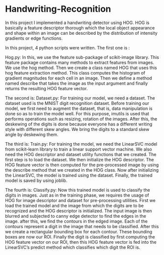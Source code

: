 # Handwriting-Recognition

In this project I implemented a handwriting detector using HOG. HOG is basically a feature descriptor thorough which the local object appearance and shape within an image can be described by the distribution of intensity gradients or edge functions.
 
In this project, 4 python scripts were written. The first one is :

Hog.py:
In this, we use the feature sub-package of scikit-image library. This feature package contains many methods to extract features from images. We use the hog method. Then we create a class named HOG that uses this hog feature extraction method. This class computes the histogram of gradient magnitudes for each cell in an image. Then we define a method named describe that takes the image as the input argument and finally returns the resulting HOG feature vector. 


The second is:
Dataset.py:
For training our model, we need a dataset. The dataset used is the MNIST digit recognition dataset. Before training our model, we first need to augment the dataset, that is, data manipulation is done so as to train the model well. For this purpose, imutils is used that performs operations such as resizing, rotation of the images. After this, the deskewing of the digits is done because everyone has a different writing style with different skew angles. We bring the digits to a standard skew angle by deskewing them.  


The third is:
Train.py:
For training the model, we need the LinearSVC model from scikit-learn library to train a linear support vector machine. We also need the HOG descriptor and dataset utility functions that we created. The first step is to load the dataset. We then initialize the HOG descriptor. The HOG feature vector is then computed for the pre-processed image by using the describe method that we created in the HOG class. Now after initializing the LinearSVC, the model is trained using the dataset. Finally, the trained model is saved by using joblib. 


The fourth is:
Classify.py:
Now this trained model is used to classify the digits in images. Just as in the training phase, we requires the usage of HOG for image descriptor and dataset for pre-processing utilities. First we load the trained model and the image from which the digits are to be recognized and the HOG descriptor is initialized. The input image is then blurred and subjected to canny edge detector to find the edges in the image. after this, we find the contours in the edged image. Each of the contours represent a digit in the image that needs to be classified.  After this we create a rectangular bounding box for each contour. These bounding boxes are now our ROI. Finally the digit is classified by first computing the HOG feature vector on our ROI, then this HOG feature vector is fed into the LinearSVC’s  predict method which classifies which digit the ROI is. 
